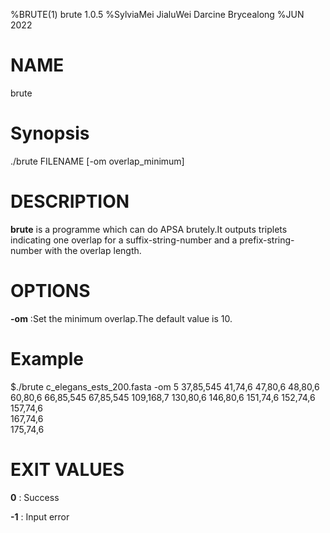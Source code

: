 %BRUTE(1) brute 1.0.5
%SylviaMei JialuWei Darcine Brycealong
%JUN 2022

# NAME
brute

# Synopsis
./brute FILENAME [-om overlap_minimum]

# DESCRIPTION
**brute** is a programme which can do APSA brutely.It outputs triplets indicating one overlap
for a suffix-string-number and a prefix-string-number with
the overlap length.

# OPTIONS
**-om**
:Set the minimum overlap.The default value is 10.

# Example
$./brute c_elegans_ests_200.fasta -om 5
37,85,545
41,74,6
47,80,6
48,80,6
60,80,6
66,85,545
67,85,545
109,168,7
130,80,6
146,80,6
151,74,6
152,74,6
157,74,6\
167,74,6\
175,74,6

# EXIT VALUES
**0**
: Success

**-1**
: Input error
